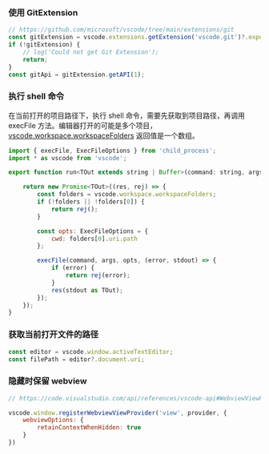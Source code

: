 ### 使用 GitExtension

```ts
// https://github.com/microsoft/vscode/tree/main/extensions/git
const gitExtension = vscode.extensions.getExtension('vscode.git')?.exports;
if (!gitExtension) {
	// log('Could not get Git Extension');
	return;
}
const gitApi = gitExtension.getAPI(1);
```

### 执行 shell 命令

在当前打开的项目路径下，执行 shell 命令，需要先获取到项目路径，再调用 execFile 方法。编辑器打开的可能是多个项目，[vscode.workspace.workspaceFolders](https://code.visualstudio.com/api/references/vscode-api#WorkspaceFolder) 返回值是一个数组。

```js
import { execFile, ExecFileOptions } from 'child_process';
import * as vscode from 'vscode';

export function run<TOut extends string | Buffer>(command: string, args: string[]) {

	return new Promise<TOut>((res, rej) => {
		const folders = vscode.workspace.workspaceFolders;
		if (!folders || !folders[0]) {
			return rej();
		}

		const opts: ExecFileOptions = {
			cwd: folders[0].uri.path
		};

		execFile(command, args, opts, (error, stdout) => {
			if (error) {
				return rej(error);
			}
			res(stdout as TOut);
		});
	});
}
```

### 获取当前打开文件的路径

```js
const editor = vscode.window.activeTextEditor;
const filePath = editor?.document.uri;
```

### 隐藏时保留 webview

```js
// https://code.visualstudio.com/api/references/vscode-api#WebviewViewResolveContext

vscode.window.registerWebviewViewProvider('view', provider, {
	webviewOptions: {
		retainContextWhenHidden: true
	}
})
```
